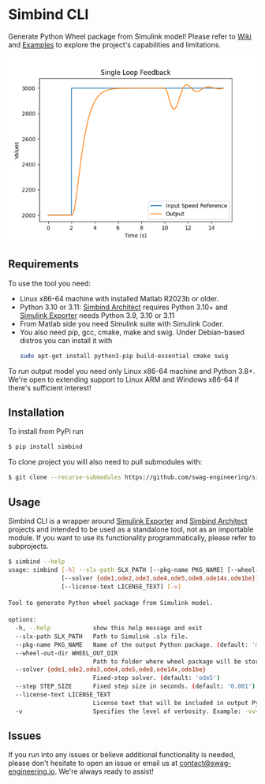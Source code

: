# Simbind CLI

Generate Python Wheel package from Simulink model! Please refer
to [Wiki](https://github.com/swag-engineering/simbind-cli/wiki/Motivation)
and [Examples](https://github.com/swag-engineering/simbind-cli/tree/master/examples) to explore the project's
capabilities and limitations.

![Single Loop Feedback](https://raw.githubusercontent.com/swag-engineering/simbind-cli/master/examples/SingleLoopFeedback/SingleLoopFeedback.png)

## Requirements

To use the tool you need:

- Linux x86-64 machine with installed Matlab R2023b or older.
- Python 3.10 or 3.11: [Simbind Architect](https://github.com/swag-engineering/simbind-architect#Requirements) requires
  Python 3.10+ and [Simulink Exporter](https://github.com/swag-engineering/simulink-exporter#Requirements) needs Python
  3.9, 3.10 or 3.11
- From Matlab side you need Simulink suite with Simulink Coder.
- You also need pip, gcc, cmake, make and swig. Under Debian-based distros you can install it with
  ```bash
  sudo apt-get install python3-pip build-essential cmake swig
  ```

To run output model you need only Linux x86-64 machine and Python 3.8+. We're open to extending support to Linux ARM and
Windows x86-64 if there's sufficient interest!

## Installation

To install from PyPi run

```bash
$ pip install simbind 
```

To clone project you will also need to pull submodules with:

```bash
$ git clone --recurse-submodules https://github.com/swag-engineering/simbind-cli.git
```

## Usage

Simbind CLI is a wrapper around [Simulink Exporter](https://github.com/swag-engineering/simulink-exporter)
and [Simbind Architect](https://github.com/swag-engineering/simbind-architect) projects and intended to be used as a
standalone tool, not as an importable module. If you want to use its functionality programmatically, please refer to
subprojects.

```bash
$ simbind --help
usage: simbind [-h] --slx-path SLX_PATH [--pkg-name PKG_NAME] [--wheel-out-dir WHEEL_OUT_DIR]
               [--solver {ode1,ode2,ode3,ode4,ode5,ode8,ode14x,ode1be}] [--step STEP_SIZE]
               [--license-text LICENSE_TEXT] [-v]

Tool to generate Python wheel package from Simulink model.

options:
  -h, --help            show this help message and exit
  --slx-path SLX_PATH   Path to Simulink .slx file.
  --pkg-name PKG_NAME   Name of the output Python package. (default: 'model')
  --wheel-out-dir WHEEL_OUT_DIR
                        Path to folder where wheel package will be stored. (default: '.')
  --solver {ode1,ode2,ode3,ode4,ode5,ode8,ode14x,ode1be}
                        Fixed-step solver. (default: 'ode5')
  --step STEP_SIZE      Fixed step size in seconds. (default: '0.001')
  --license-text LICENSE_TEXT
                        License text that will be included in output Python wheel package. (default: '')
  -v                    Specifies the level of verbosity. Example: -vvv
```

## Issues

If you run into any issues or believe additional functionality is needed, please don't hesitate to open an issue or
email us at contact@swag-engineering.io. We're always ready to assist!